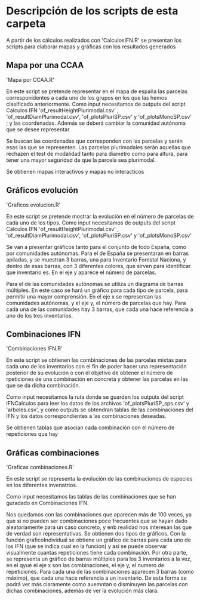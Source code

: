 # Descripción de los scripts de esta carpeta

A partir de los cálculos realizados con 'CalculosIFN.R' se presentan los scripts para elaborar mapas y gráficas con los resultados generados


## Mapa por una CCAA

'Mapa por CCAA.R'

En este script se pretende representar en el mapa de españa las parcelas corresponidentes a cada uno de los grupos en los que las hemos clasificado anteriormente.
Como input necesitamos de outputs del script Calculos IFN 'of_resultHeightPlurimodal.csv' , 'of_resultDiamPlurimodal.csv', 'of_plotsPluriSP.csv' y 'of_plotsMonoSP.csv' ; y las coordenadas. Además se deberá cambiar la comunidad autónoma que se desee representar.

Se buscan las coordenadas que corresponden con las parcelas y serán esas las que se representen. Las parcelas plurimodales serán aquellas que rechazen el test de modalidad tanto para diametro como para altura, para tener una mayor seguridad de que la parcela sea plurimodal.

Se obtienen mapas interactivos y mapas no interacticos



## Gráficos evolución

'Graficos evolucion.R'

En este script se pretende mostrar la evolución en el número de parcelas de cada uno de los tipos.
Como input necesitamos de outputs del script Calculos IFN 'of_resultHeightPlurimodal.csv' , 'of_resultDiamPlurimodal.csv', 'of_plotsPluriSP.csv' y 'of_plotsMonoSP.csv'

Se van a presentar gráficos tanto para el conjunto de todo España, como por comunidades autónomas. Para el de España se presentaran en barras apiladas, y se muestran 3 barras, una para Inventario Forestal Naciona, y dentro de esas barras, con 3 diferentes colores, que sirven para identificar que inventario es. En el eje y aparece el número de parcelas.

Para el de las comunidades autónomas se utiliza un diagrama de barras múltiples. En este caso se hará un gráfico para cada tipo de parcela, para permitir una mayor comprensión. En el eje x se representan las comunidades autónomas, y el eje y, el número de parcelas que hay. Para cada una de las comunidades hay 3 barras, que cada una hace referencia a uno de los tres inventarios.



## Combinaciones IFN

'Combinaciones IFN.R'

En este script se obtienen las combinaciones de las parcelas mixtas para cada uno de los inventarios con el fin de poder hacer una representación posterior de su evolución o con el objetivo de obtener el número de rpeticiones de una combinación en concreta y obtener las parcelas en las que se da dicha combinación.

Como input necesitamos la ruta donde se guarden los outputs del script IFNCalculos para leer los datos de los archivos 'of_plotsPluriSP_sps.csv' y 'arboles.csv', y como outputs se obtendran tablas de las combinaciones del IFN y los datos correspondientes a las combinaciones deseadas.

Se obtienen tablas que asocian cada combinación con el número de repeticiones que hay



## Gráficas combinaciones

'Graficas combinaciones.R'

En este script se representa la evolución de las combinaciones de especies en los diferentes invenatrios.

Como input necesitamos las tablas de las combinaciones que se han guradado en Combinaciones IFN.

Nos quedamos con las combinaciones que aparecen más de 100 veces, ya que si no pueden ser combinaciones poco frecuentes que se hayan dado aleatoriamente para un caso concreto, y enb realidad nos interesan las que de verdad son representativas.
Se obtienen dos tipos de gráficos. Con la función graficoIndividual se obtiene un gráfico de barras para cada uno de los IFN (que se indica cual en la funcion) y así se puede observar visualmente cuantas repeticiones tiene cada combinación.
Por otra parte, se representa un gráfico de barras múltiples para los 3 inventarios a la vez, en el qyue el eje x son las combinaciones, el eje y, el numero de repeticiones. Para cada una de las combinaciones aparecen 3 barras (como máximo), que cada una hace referencia a un inventario. De esta forma se podrá ver más claramente como auemntan o disminuyen las parcelas con dichas combinaciones, además de ver la evolución más clara.
